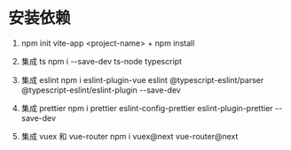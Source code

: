 # 安装依赖

1. npm init vite-app \<project-name> + npm install

2. 集成 ts npm i --save-dev ts-node typescript

3. 集成 eslint npm i eslint-plugin-vue eslint @typescript-eslint/parser @typescript-eslint/eslint-plugin --save-dev

4. 集成 prettier npm i prettier eslint-config-prettier eslint-plugin-prettier --save-dev

5. 集成 vuex 和 vue-router npm i vuex@next vue-router@next

